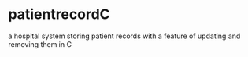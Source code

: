 # patientrecordC
a hospital system storing patient records with a feature of updating and removing them in C
